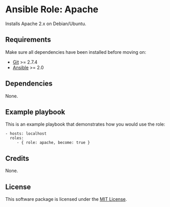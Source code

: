 # Ansible Role: Apache

Installs Apache 2.x on Debian/Ubuntu.

## Requirements

Make sure all dependencies have been installed before moving on:

* [Git](https://git-scm.com/) >= 2.7.4
* [Ansible](https://www.ansible.com/) >= 2.0

## Dependencies

None.

## Example playbook

This is an example playbook that demonstrates how you would use the role:

    - hosts: localhost
      roles:
         - { role: apache, become: true }

## Credits

None.

## License

This software package is licensed under the [MIT License](https://opensource.org/licenses/MIT).

